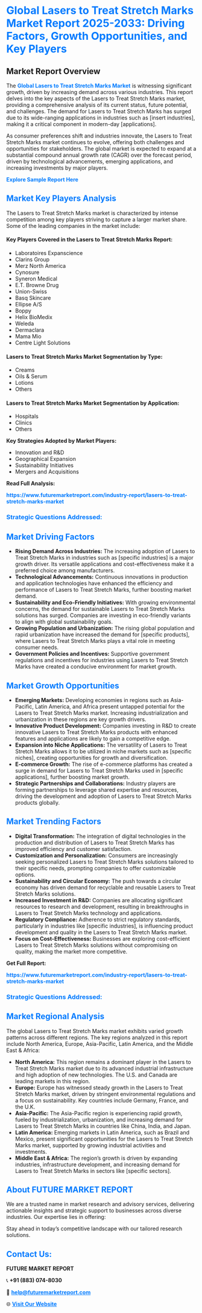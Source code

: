 <h1 style="color: #007BFF;">Global Lasers to Treat Stretch Marks Market Report 2025-2033: Driving Factors, Growth Opportunities, and Key Players</h1>

<section id="overview">
<h2>Market Report Overview</h2>
<p>The <a href="https://www.futuremarketreport.com/industry-report/lasers-to-treat-stretch-marks-market" style="color: #007BFF; text-decoration: none;"><strong>Global Lasers to Treat Stretch Marks Market</strong></a> is witnessing significant growth, driven by increasing demand across various industries. This report delves into the key aspects of the Lasers to Treat Stretch Marks market, providing a comprehensive analysis of its current status, future potential, and challenges. The demand for Lasers to Treat Stretch Marks has surged due to its wide-ranging applications in industries such as [insert industries], making it a critical component in modern-day [applications].</p>
<p>As consumer preferences shift and industries innovate, the Lasers to Treat Stretch Marks market continues to evolve, offering both challenges and opportunities for stakeholders. The global market is expected to expand at a substantial compound annual growth rate (CAGR) over the forecast period, driven by technological advancements, emerging applications, and increasing investments by major players.</p>
</section>

<section id="overview">
<p><a href="https://www.futuremarketreport.com/request-sample/reportId=36256" style="color: #007BFF; text-decoration: none;"><strong>Explore Sample Report Here</strong></a></p>
</section>

<section id="key-players">
<h2 style="color: #007BFF;">Market Key Players Analysis</h2>
<p>The Lasers to Treat Stretch Marks market is characterized by intense competition among key players striving to capture a larger market share. Some of the leading companies in the market include:</p>
<h4>Key Players Covered in the Lasers to Treat Stretch Marks Report:</h4>
<ul><li>Laboratoires Expanscience</li><li>Clarins Group</li><li>Merz North America</li><li>Cynosure</li><li>Syneron Medical</li><li>E.T. Browne Drug</li><li>Union-Swiss</li><li>Basq Skincare</li><li>Ellipse A/S</li><li>Boppy</li><li>Helix BioMedix</li><li>Weleda</li><li>Dermaclara</li><li>Mama Mio</li><li>Centre Light Solutions</li></ul>
<h4>Lasers to Treat Stretch Marks Market Segmentation by Type:</h4>
<ul><li>Creams</li><li>Oils &amp; Serum</li><li>Lotions</li><li>Others</li></ul>

<h4>Lasers to Treat Stretch Marks Market Segmentation by Application:</h4>
<ul><li>Hospitals</li><li>Clinics</li><li>Others</li></ul>
<p><strong>Key Strategies Adopted by Market Players:</strong></p>
<ul>
<li>Innovation and R&D</li>
<li>Geographical Expansion</li>
<li>Sustainability Initiatives</li>
<li>Mergers and Acquisitions</li>
</ul>
</section>

<section>
<p><strong>Read Full Analysis: </strong></p><a href="https://www.futuremarketreport.com/industry-report/lasers-to-treat-stretch-marks-market" style="color: #007BFF; text-decoration: none;"><strong>https://www.futuremarketreport.com/industry-report/lasers-to-treat-stretch-marks-market</strong></a>
<h3 style="color: #007BFF;">Strategic Questions Addressed:</h3>
</section>

<section id="driving-factors">
<h2 style="color: #007BFF;">Market Driving Factors</h2>
<ul>
<li><strong>Rising Demand Across Industries:</strong> The increasing adoption of Lasers to Treat Stretch Marks in industries such as [specific industries] is a major growth driver. Its versatile applications and cost-effectiveness make it a preferred choice among manufacturers.</li>
<li><strong>Technological Advancements:</strong> Continuous innovations in production and application technologies have enhanced the efficiency and performance of Lasers to Treat Stretch Marks, further boosting market demand.</li>
<li><strong>Sustainability and Eco-Friendly Initiatives:</strong> With growing environmental concerns, the demand for sustainable Lasers to Treat Stretch Marks solutions has surged. Companies are investing in eco-friendly variants to align with global sustainability goals.</li>
<li><strong>Growing Population and Urbanization:</strong> The rising global population and rapid urbanization have increased the demand for [specific products], where Lasers to Treat Stretch Marks plays a vital role in meeting consumer needs.</li>
<li><strong>Government Policies and Incentives:</strong> Supportive government regulations and incentives for industries using Lasers to Treat Stretch Marks have created a conducive environment for market growth.</li>
</ul>
</section>

<section id="growth-opportunities">
<h2 style="color: #007BFF;">Market Growth Opportunities</h2>
<ul>
<li><strong>Emerging Markets:</strong> Developing economies in regions such as Asia-Pacific, Latin America, and Africa present untapped potential for the Lasers to Treat Stretch Marks market. Increasing industrialization and urbanization in these regions are key growth drivers.</li>
<li><strong>Innovative Product Development:</strong> Companies investing in R&D to create innovative Lasers to Treat Stretch Marks products with enhanced features and applications are likely to gain a competitive edge.</li>
<li><strong>Expansion into Niche Applications:</strong> The versatility of Lasers to Treat Stretch Marks allows it to be utilized in niche markets such as [specific niches], creating opportunities for growth and diversification.</li>
<li><strong>E-commerce Growth:</strong> The rise of e-commerce platforms has created a surge in demand for Lasers to Treat Stretch Marks used in [specific applications], further boosting market growth.</li>
<li><strong>Strategic Partnerships and Collaborations:</strong> Industry players are forming partnerships to leverage shared expertise and resources, driving the development and adoption of Lasers to Treat Stretch Marks products globally.</li>
</ul>
</section>

<section id="trending-factors">
<h2 style="color: #007BFF;">Market Trending Factors</h2>
<ul>
<li><strong>Digital Transformation:</strong> The integration of digital technologies in the production and distribution of Lasers to Treat Stretch Marks has improved efficiency and customer satisfaction.</li>
<li><strong>Customization and Personalization:</strong> Consumers are increasingly seeking personalized Lasers to Treat Stretch Marks solutions tailored to their specific needs, prompting companies to offer customizable options.</li>
<li><strong>Sustainability and Circular Economy:</strong> The push towards a circular economy has driven demand for recyclable and reusable Lasers to Treat Stretch Marks solutions.</li>
<li><strong>Increased Investment in R&D:</strong> Companies are allocating significant resources to research and development, resulting in breakthroughs in Lasers to Treat Stretch Marks technology and applications.</li>
<li><strong>Regulatory Compliance:</strong> Adherence to strict regulatory standards, particularly in industries like [specific industries], is influencing product development and quality in the Lasers to Treat Stretch Marks market.</li>
<li><strong>Focus on Cost-Effectiveness:</strong> Businesses are exploring cost-efficient Lasers to Treat Stretch Marks solutions without compromising on quality, making the market more competitive.</li>
</ul>
</section>

<section>
<p><strong>Get Full Report: </strong></p><a href="https://www.futuremarketreport.com/industry-report/lasers-to-treat-stretch-marks-market" style="color: #007BFF; text-decoration: none;"><strong>https://www.futuremarketreport.com/industry-report/lasers-to-treat-stretch-marks-market</strong></a>
<h3 style="color: #007BFF;">Strategic Questions Addressed:</h3>
</section>


<section id="regional-analysis">
<h2 style="color: #007BFF;">Market Regional Analysis</h2>
<p>The global Lasers to Treat Stretch Marks market exhibits varied growth patterns across different regions. The key regions analyzed in this report include North America, Europe, Asia-Pacific, Latin America, and the Middle East & Africa:</p>
<ul>
<li><strong>North America:</strong> This region remains a dominant player in the Lasers to Treat Stretch Marks market due to its advanced industrial infrastructure and high adoption of new technologies. The U.S. and Canada are leading markets in this region.</li>
<li><strong>Europe:</strong> Europe has witnessed steady growth in the Lasers to Treat Stretch Marks market, driven by stringent environmental regulations and a focus on sustainability. Key countries include Germany, France, and the U.K.</li>
<li><strong>Asia-Pacific:</strong> The Asia-Pacific region is experiencing rapid growth, fueled by industrialization, urbanization, and increasing demand for Lasers to Treat Stretch Marks in countries like China, India, and Japan.</li>
<li><strong>Latin America:</strong> Emerging markets in Latin America, such as Brazil and Mexico, present significant opportunities for the Lasers to Treat Stretch Marks market, supported by growing industrial activities and investments.</li>
<li><strong>Middle East & Africa:</strong> The region’s growth is driven by expanding industries, infrastructure development, and increasing demand for Lasers to Treat Stretch Marks in sectors like [specific sectors].</li>
</ul>
</section>

<footer>
<h2 style="color: #007BFF;">About FUTURE MARKET REPORT</h2>
<p>We are a trusted name in market research and advisory services, delivering actionable insights and strategic support to businesses across diverse industries. Our expertise lies in offering:</p>

<p>Stay ahead in today’s competitive landscape with our tailored research solutions.</p>

<h2 style="color: #007BFF;">Contact Us:</h2>
<p><strong>FUTURE MARKET REPORT</strong></p>
<p>📞 <strong>+91 (883) 074-8030</strong></p>
<p>📧 <strong><a href="mailto:help@futuremarketreport.com" style="color: #007BFF;">help@futuremarketreport.com</a></strong></p>
<p>🌐 <strong><a href="https://www.futuremarketreport.com/" style="color: #007BFF;">Visit Our Website</a></strong></p>
</footer>